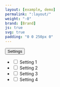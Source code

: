 ```yaml
---
layout: [example, demo]
permalink: ":layout/"
weight: "-0"
brand: [Brand]
js: true
svg: true
padding: "0 0 250px 0"
---
```


<div class="btn-dropdown" aria-haspopup="true">
	<button type="button" class="btn btn-faint js-button-dropdown" aria-label="Settings. Hit enter to open dropdown">
		<span class="btn-dropdown-caret">Settings</span>
	</button>
	<ul class="dropdown-menu" role="menu" aria-label="Hit the Esc key to close dropdown" tabindex="-1">
		<li>
			<label class="checkbox checkbox-flip">
				<input class="checkbox-input" type="checkbox" name="option2">
				<span class="checkbox-text">Setting 1</span>
			</label>
		</li>
		<li>
			<label class="checkbox checkbox-flip">
				<input class="checkbox-input" type="checkbox" name="option2">
				<span class="checkbox-text">Setting 2</span>
			</label>
		</li>
		<li>
			<label class="checkbox checkbox-flip">
				<input class="checkbox-input" type="checkbox" name="option2">
				<span class="checkbox-text">Setting 3</span>
			</label>
		</li>
		<li>
			<label class="checkbox checkbox-flip">
				<input class="checkbox-input" type="checkbox" name="option2">
				<span class="checkbox-text">Setting 4</span>
			</label>
		</li>
	</ul>
</div>